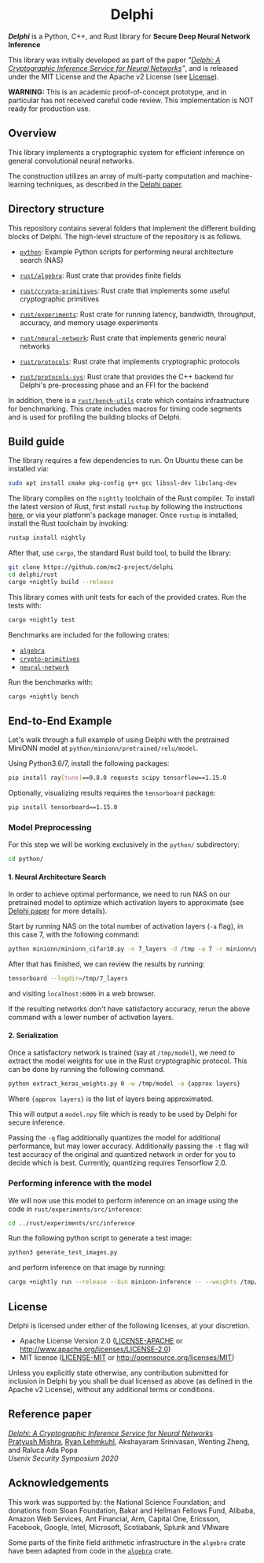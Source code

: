 <h1 align="center">Delphi</h1>

___Delphi___ is a Python, C++, and Rust library for **Secure Deep Neural Network Inference**

This library was initially developed as part of the paper *"[Delphi: A Cryptographic Inference Service for Neural Networks][delphi]"*, and is released under the MIT License and the Apache v2 License (see [License](#license)).

**WARNING:** This is an academic proof-of-concept prototype, and in particular has not received careful code review. This implementation is NOT ready for production use.

## Overview

This library implements a cryptographic system for efficient inference on general convolutional neural networks.

The construction utilizes an array of multi-party computation and machine-learning techniques, as described in the [Delphi paper][delphi].

## Directory structure

This repository contains several folders that implement the different building blocks of Delphi. The high-level structure of the repository is as follows.
* [`python`](python): Example Python scripts for performing neural architecture search (NAS)

* [`rust/algebra`](rust/algebra): Rust crate that provides finite fields

* [`rust/crypto-primitives`](rust/crypto-primitives): Rust crate that implements some useful cryptographic primitives

* [`rust/experiments`](rust/experiments): Rust crate for running latency, bandwidth, throughput, accuracy, and memory usage experiments

* [`rust/neural-network`](rust/neural-network): Rust crate that implements generic neural networks

* [`rust/protocols`](rust/protocols): Rust crate that implements cryptographic protocols

* [`rust/protocols-sys`](rust/crypto-primitives): Rust crate that provides the C++ backend for Delphi's pre-processing phase and an FFI for the backend

In addition, there is a  [`rust/bench-utils`](rust/bench-utils) crate which contains infrastructure for benchmarking. This crate includes macros for timing code segments and is used for profiling the building blocks of Delphi.


## Build guide

The library requires a few dependencies to run. On Ubuntu these can be installed via:
```bash
sudo apt install cmake pkg-config g++ gcc libssl-dev libclang-dev
```

The library compiles on the `nightly` toolchain of the Rust compiler. To install the latest version of Rust, first install `rustup` by following the instructions [here](https://rustup.rs/), or via your platform's package manager. Once `rustup` is installed, install the Rust toolchain by invoking:
```bash
rustup install nightly
```

After that, use `cargo`, the standard Rust build tool, to build the library:
```bash
git clone https://github.com/mc2-project/delphi
cd delphi/rust
cargo +nightly build --release
```

This library comes with unit tests for each of the provided crates. Run the tests with:
```bash
cargo +nightly test
``` 
Benchmarks are included for the following crates:
- [`algebra`](algebra)
- [`crypto-primitives`](algebra)
- [`neural-network`](algebra)

Run the benchmarks with:
```bash
cargo +nightly bench
```

## End-to-End Example 
Let's walk through a full example of using Delphi with the pretrained MiniONN model at `python/minionn/pretrained/relu/model`.

Using Python3.6/7, install the following packages:
```bash
pip install ray[tune]==0.8.0 requests scipy tensorflow==1.15.0 
```
Optionally, visualizing results requires the `tensorboard` package:
```bash
pip install tensorboard==1.15.0
```
### Model Preprocessing
For this step we will be working exclusively in the `python/` subdirectory:
```bash
cd python/
```
#### 1. Neural Architecture Search
In order to achieve optimal performance, we need to run NAS on our pretrained model to optimize which activation layers to approximate (see [Delphi paper][delphi] for more details).

Start by running NAS on the total number of activation layers (`-a` flag), in this case 7, with the following command: 
```bash
python minionn/minionn_cifar10.py -n 7_layers -d /tmp -a 7 -r minionn/pretrained/relu/model 
```
After that has finished, we can review the results by running:
```bash
tensorboard --logdir=/tmp/7_layers
```
and visiting `localhost:6006` in a web browser.

 If the resulting networks don't have satisfactory accuracy, rerun the above command with a lower number of activation layers.

#### 2. Serialization

Once a satisfactory network is trained (say at `/tmp/model`), we need to extract the model weights for use in the Rust cryptographic protocol. This can be done by running the following command.
```bash
python extract_keras_weights.py 0 -w /tmp/model -a {approx layers}
```
Where `{approx layers}` is the list of layers being approximated. 

This will output a `model.npy` file which is ready to be used by Delphi for secure inference.

Passing the `-q` flag additionally quantizes the model for additional performance, but may lower accuracy. Additionally passing the `-t` flag will test accuracy of the original and quantized network in order for you to decide which is best. Currently, quantizing requires Tensorflow 2.0.

### Performing inference with the model
We will now use this model to perform inference on an image using the code in `rust/experiments/src/inference`:
```bash
cd ../rust/experiments/src/inference
```
Run the following python script to generate a test image:
```bash
python3 generate_test_images.py
```
and perform inference on that image by running:
```bash
cargo +nightly run --release --bin minionn-inference -- --weights /tmp/model.npy --layers {num of approx layers}
```

## License

Delphi is licensed under either of the following licenses, at your discretion.

 * Apache License Version 2.0 ([LICENSE-APACHE](LICENSE-APACHE) or http://www.apache.org/licenses/LICENSE-2.0)
 * MIT license ([LICENSE-MIT](LICENSE-MIT) or http://opensource.org/licenses/MIT)

Unless you explicitly state otherwise, any contribution submitted for inclusion in Delphi by you shall be dual licensed as above (as defined in the Apache v2 License), without any additional terms or conditions.

[delphi]: https://eprint.iacr.org/2020/050.pdf

## Reference paper

[_Delphi: A Cryptographic Inference Service for Neural Networks_][delphi]    
[Pratyush Mishra](https://www.github.com/pratyush), [Ryan Lehmkuhl](https://www.github.com/ryanleh), Akshayaram Srinivasan, Wenting Zheng, and  Raluca Ada Popa    
*Usenix Security Symposium 2020*

## Acknowledgements

This work was supported by:
the National Science Foundation;
and donations from Sloan Foundation, Bakar and Hellman Fellows Fund, Alibaba, Amazon Web Services, Ant Financial, Arm, Capital One, Ericsson, Facebook, Google, Intel, Microsoft, Scotiabank, Splunk and VMware

Some parts of the finite field arithmetic infrastructure in the `algebra` crate have been adapted from code in the [`algebra`](https://github.com/scipr-lab/zexe) crate.
